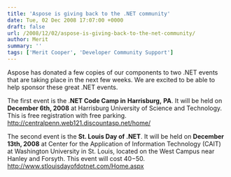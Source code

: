 ```yaml
---
title: 'Aspose is giving back to the .NET community'
date: Tue, 02 Dec 2008 17:07:00 +0000
draft: false
url: /2008/12/02/aspose-is-giving-back-to-the-net-community/
author: Merit
summary: ''
tags: ['Merit Cooper', 'Developer Community Support']
---
```


Aspose has donated a few copies of our components to two .NET events that are taking place in the next few weeks. We are excited to be able to help sponsor these great .NET events.

The first event is the .**NET Code Camp in** **Harrisburg,** **PA**. It will be held on **December 6th, 2008** at Harrisburg University of Science and Technology. This is free registration with free parking. http://centralpenn.web121.discountasp.net/home/

The second event is the **St. Louis Day of .NET**. It will be held on **December 13th, 2008** at Center for the Application of Information Technology (CAIT) at Washington University in St. Louis, located on the West Campus near Hanley and Forsyth. This event will cost $40-$50. http://www.stlouisdayofdotnet.com/Home.aspx







